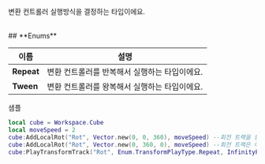 
변환 컨트롤러 실행방식을 결정하는 타입이에요. 
<br>
## **Enums**

 **이름** | **설명** |
 --- | --- |
**Repeat** |변환 컨트롤러를 반복해서 실행하는 타입이에요. |
**Tween** |변환 컨트롤러를 왕복해서 실행하는 타입이에요. |

샘플 

```lua
local cube = Workspace.Cube
local moveSpeed = 2
cube:AddLocalRot("Rot", Vector.new(0, 0, 360), moveSpeed) --회전 트랙을 등록해요.
cube:AddLocalRot("Rot", Vector.new(0, 360, 0), moveSpeed) --회전 트랙은 여러개도 등록할 수 있어요.
cube:PlayTransformTrack("Rot", Enum.TransformPlayType.Repeat, InfinityPlay) --이름에 해당하는 트랙을 재생해요.
```
